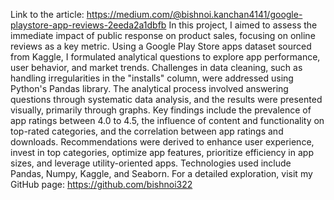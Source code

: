 Link to the article:
https://medium.com/@bishnoi.kanchan4141/google-playstore-app-reviews-2eeda2a1dbfb
In this project, I aimed to assess the immediate impact of public response on product sales, focusing on online reviews as a key metric. Using a Google Play Store apps dataset sourced from Kaggle, I formulated analytical questions to explore app performance, user behavior, and market trends. Challenges in data cleaning, such as handling irregularities in the "installs" column, were addressed using Python's Pandas library. The analytical process involved answering questions through systematic data analysis, and the results were presented visually, primarily through graphs. Key findings include the prevalence of app ratings between 4.0 to 4.5, the influence of content and functionality on top-rated categories, and the correlation between app ratings and downloads. Recommendations were derived to enhance user experience, invest in top categories, optimize app features, prioritize efficiency in app sizes, and leverage utility-oriented apps. Technologies used include Pandas, Numpy, Kaggle, and Seaborn. For a detailed exploration, visit my GitHub page: https://github.com/bishnoi322

